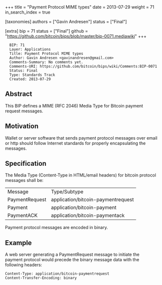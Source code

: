 +++
title = "Payment Protocol MIME types"
date = 2013-07-29
weight = 71
in_search_index = true

[taxonomies]
authors = ["Gavin Andresen"]
status = ["Final"]

[extra]
bip = 71
status = ["Final"]
github = "https://github.com/bitcoin/bips/blob/master/bip-0071.mediawiki"
+++

``` 
  BIP: 71
  Layer: Applications
  Title: Payment Protocol MIME types
  Author: Gavin Andresen <gavinandresen@gmail.com>
  Comments-Summary: No comments yet.
  Comments-URI: https://github.com/bitcoin/bips/wiki/Comments:BIP-0071
  Status: Final
  Type: Standards Track
  Created: 2013-07-29
```

## Abstract

This BIP defines a MIME (RFC 2046) Media Type for Bitcoin payment
request messages.

## Motivation

Wallet or server software that sends payment protocol messages over
email or http should follow Internet standards for properly
encapsulating the messages.

## Specification

The Media Type (Content-Type in HTML/email headers) for bitcoin protocol
messages shall be:

|                |                                    |
| -------------- | ---------------------------------- |
| Message        | Type/Subtype                       |
| PaymentRequest | application/bitcoin-paymentrequest |
| Payment        | application/bitcoin-payment        |
| PaymentACK     | application/bitcoin-paymentack     |

Payment protocol messages are encoded in binary.

## Example

A web server generating a PaymentRequest message to initiate the payment
protocol would precede the binary message data with the following
headers:

    Content-Type: application/bitcoin-paymentrequest
    Content-Transfer-Encoding: binary
